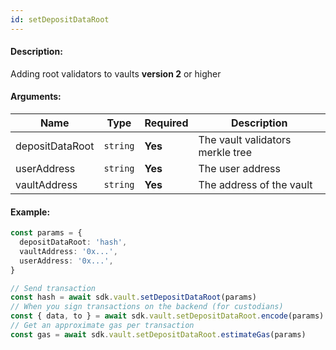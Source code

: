 ```yaml
---
id: setDepositDataRoot
---
```


#### Description:

Adding root validators to vaults **version 2** or higher

#### Arguments:

| Name           | Type     | Required | Description                      |
|----------------|----------|----------|----------------------------------|
| depositDataRoot | `string` | **Yes**  | The vault validators merkle tree |
| userAddress    | `string` | **Yes**  | The user address                 |
| vaultAddress   | `string` | **Yes**  | The address of the vault         |

#### Example:

```ts
const params = {
  depositDataRoot: 'hash',
  vaultAddress: '0x...',
  userAddress: '0x...',
}

// Send transaction
const hash = await sdk.vault.setDepositDataRoot(params)
// When you sign transactions on the backend (for custodians)
const { data, to } = await sdk.vault.setDepositDataRoot.encode(params)
// Get an approximate gas per transaction
const gas = await sdk.vault.setDepositDataRoot.estimateGas(params)
```
